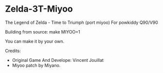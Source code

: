 # Zelda-3T-Miyoo

The Legend of Zelda - Time to Triumph (port miyoo)
For powkiddy Q90/V90

Building from source: make MIYOO=1

You can make it by your own.

Credits:
- Original Game And Develope: Vincent Jouillat
- Miyoo patch by Miyano.
